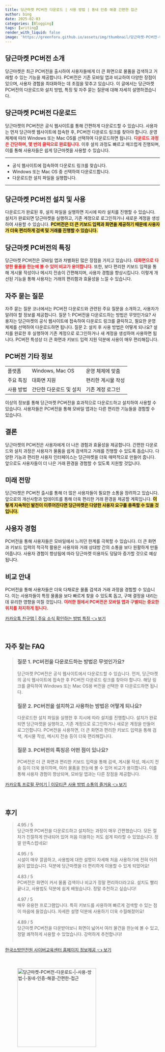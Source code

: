 ```yaml
---
title: 당근마켓 PC버전 다운로드 | 사용 방법 | 동네 인증 해결 간편한 접근
author: bing
date: 2025-02-03
categories: [Blogging]
tags: [writing]
render_with_liquid: false
image: 'https://greenforu.github.io/assets/img/thumbnail/당근마켓-PC버전-다운로드-|-사용-방법-|-동네-인증-해결-간편한-접근.webp'
---
```



<h2 id='당근마켓_PC버전_소개'>당근마켓 PC버전 소개</h2>

<p>당근마켓은 최근 PC버전을 출시하여 사용자들에게 더 큰 화면으로 물품을 검색하고 거래할 수 있는 기능을 제공합니다. PC버전은 기존 모바일 앱과 비교하여 다양한 장점이 있으며, 사용자 경험을 최대화하는 데 초점을 맞추고 있습니다. 이 글에서는 당근마켓 PC버전의 다운로드와 설치 방법, 특징 및 자주 묻는 질문에 대해 자세히 설명하겠습니다.</p>

<h2 id='당근마켓_PC버전_다운로드'>당근마켓 PC버전 다운로드</h2>

<p>당근마켓의 PC버전은 공식 웹사이트를 통해 간편하게 다운로드할 수 있습니다. 사용자는 먼저 당근마켓 웹사이트에 접속한 후, PC버전 다운로드 링크를 찾아야 합니다. 운영 체제에 따라 Windows 또는 Mac OS를 선택하여 다운로드하면 됩니다. <b><span style="color: #ee2323;">다운로드 과정은 간단하며, 몇 번의 클릭으로 완료됩니다.</span></b> 이후 설치 과정도 빠르고 매끄럽게 진행되며, 이를 통해 사용자들은 쉽게 당근마켓을 사용할 수 있습니다.</p>

<hr />

<ul>
    <li>공식 웹사이트에 접속하여 다운로드 링크를 찾습니다.</li>
    <li>Windows 또는 Mac OS 중 선택하여 다운로드합니다.</li>
    <li>다운로드한 설치 파일을 실행합니다.</li>
</ul>

<hr />

<h2 id='당근마켓_PC버전_설치_및_사용'>당근마켓 PC버전 설치 및 사용</h2>

<p>다운로드가 완료된 후, 설치 파일을 실행하면 지시에 따라 설치를 진행할 수 있습니다. 설치가 완료되면 당근마켓을 실행하고, 기존 계정으로 로그인하거나 새로운 계정을 생성하여 사용할 수 있습니다. <b><span style="background-color: #ffe066;">PC버전은 더 큰 키보드 입력과 화면을 제공하기 때문에 사용자가 더욱 편리하게 검색 및 거래를 진행할 수 있습니다.</span></b></p>

<h2 id='당근마켓_PC버전의_특징'>당근마켓 PC버전의 특징</h2>

<p>당근마켓 PC버전은 모바일 앱과 차별화된 많은 장점을 가지고 있습니다. <b><span style="color: #ee2323;">대화면으로 다양한 물품을 한눈에 볼 수 있어 비교가 용이합니다.</span></b> 또한, 보다 편리한 키보드 입력을 통해 게시물 작성이나 메시지 전송이 간편해지며, 사용자 경험을 향상시킵니다. 이렇게 개선된 기능을 통해 사용자는 거래의 편리함과 효율성을 느낄 수 있습니다.</p>

<h2 id='자주_묻는_질문'>자주 묻는 질문</h2>

<p>자주 묻는 질문 코너에서는 PC버전 다운로드와 관련된 주요 질문을 소개하고, 사용자가 알려야 할 정보를 제공합니다. 질문 1: PC버전을 다운로드하는 방법은 무엇인가요? 사용자는 당근마켓의 공식 웹사이트에 접속하여 다운로드 링크를 클릭하고, 필요한 운영 체제를 선택하여 다운로드하면 됩니다. 질문 2: 설치 후 사용 방법은 어떻게 되나요? 설치를 완료한 후 실행하여 기존 계정으로 로그인하거나 새 계정을 생성하여 사용하면 됩니다. PC버전 특성상 더 큰 화면과 키보드 입력 지원 덕분에 사용이 매우 편리해집니다.</p>

<h2 id='PC버전_기타_정보'>PC버전 기타 정보</h2>

<table>
    <tr>
        <td>플랫폼</td>
        <td>Windows, Mac OS</td>
        <td>운영 체제에 맞춤</td>
    </tr>
    <tr>
        <td>주요 특징</td>
        <td>대화면 지원</td>
        <td>편리한 게시물 작성</td>
    </tr>
    <tr>
        <td>사용 방법</td>
        <td>간단한 다운로드 및 설치</td>
        <td>기존 계정 로그인</td>
    </tr>
</table>

<p>이상의 정보를 통해 당근마켓 PC버전을 효과적으로 다운로드하고 설치하여 사용할 수 있습니다. 사용자들은 PC버전을 통해 모바일 앱과는 다른 편리한 기능들을 경험할 수 있습니다.</p>

<h2 id='결론'>결론</h2>

<p>당근마켓의 PC버전은 사용자에게 더 나은 경험과 효율성을 제공합니다. 간편한 다운로드와 설치 과정은 사용자가 물품을 쉽게 검색하고 거래를 진행할 수 있도록 돕습니다. 다양한 기능과 편리한 사용자 인터페이스는 당근마켓을 더욱 매력적으로 만들어 줍니다. 앞으로도 사용자들이 더 나은 거래 환경을 경험할 수 있도록 지원할 것입니다.</p>

<h2 id='미래_전망'>미래 전망</h2>

<p>당근마켓은 PC버전 출시를 통해 더 많은 사용자들이 필요한 소통을 장려하고 있습니다. 앞으로의 개선사항과 업데이트를 통해 더욱 편리한 거래 환경을 제공할 계획입니다. <b><span style="background-color: #ffe066;">이렇게 지속적인 발전이 이루어진다면 당근마켓은 다양한 사용자 요구를 충족할 수 있을 것입니다.</span></b></p>

<h2 id='사용자_경험'>사용자 경험</h2>

<p>PC버전을 통해 사용자들은 모바일에서 느끼던 한계를 극복할 수 있습니다. 더 큰 화면과 키보드 입력의 적극적 활용은 사용자와 거래 상대방 간의 소통을 보다 원활하게 만들어줍니다. 사용자 경험이 향상됨에 따라 당근마켓 이용자도 덩달아 증가할 것으로 예상됩니다.</p>

<h2 id='비교_안내'>비교 안내</h2>

<p>PC버전을 통해 사용자들은 더욱 다채로운 물품 검색과 거래 과정을 경험할 수 있습니다. 이는 사용자들이 특정 물품을 보다 빠르게 찾을 수 있도록 돕고, 구매 결정을 내리는 데 유리한 영향을 미칠 것입니다. <b><span style="color: #ee2323;">이러한 점에서 PC버전은 모바일 앱과 구별되는 중요한 위치를 차지하게 됩니다.</span></b></p>


<p><a class="click-button" title="카카오톡 친구탭 | 주요 소식 확인하는 방법 특징" href="https://greenforu.github.io/posts/%EC%B9%B4%EC%B9%B4%EC%98%A4%ED%86%A1-%EC%B9%9C%EA%B5%AC%ED%83%AD-%EC%A3%BC%EC%9A%94-%EC%86%8C%EC%8B%9D-%ED%99%95%EC%9D%B8%ED%95%98%EB%8A%94-%EB%B0%A9%EB%B2%95-%ED%8A%B9%EC%A7%95/" rel="dofollow">카카오톡 친구탭 | 주요 소식 확인하는 방법 특징 👈 보기</a></p><br>
<h2 id='자주_찾는_FAQ'>자주 찾는 FAQ</h2>
<div itemscope="" itemtype="https://schema.org/FAQPage"> 
<blockquote> 
<div itemscope="" itemprop="mainEntity" itemtype="https://schema.org/Question"> 
<h3 itemprop="name">질문 1. PC버전을 다운로드하는 방법은 무엇인가요?</h3> 
<div itemscope="" itemprop="acceptedAnswer" itemtype="https://schema.org/Answer"> 
<span itemprop="text"> 
<p>당근마켓 PC버전은 공식 웹사이트에서 다운로드할 수 있습니다. 먼저, 당근마켓의 공식 웹사이트에 접속한 후 PC버전 다운로드 링크를 찾아야 합니다. 해당 링크를 클릭하여 Windows 또는 Mac OS용 버전을 선택한 후 다운로드하면 됩니다.</p> 
</span> 
</div> 
</div> 
<div itemscope="" itemprop="mainEntity" itemtype="https://schema.org/Question"> 
<h3 itemprop="name">질문 2. PC버전을 설치하고 사용하는 방법은 어떻게 되나요?</h3> 
<div itemscope="" itemprop="acceptedAnswer" itemtype="https://schema.org/Answer"> 
<span itemprop="text"> 
<p>다운로드한 설치 파일을 실행한 후 지시에 따라 설치를 진행합니다. 설치가 완료되면 당근마켓을 실행하고, 기존 계정으로 로그인하거나 새로운 계정을 만들어 로그인합니다. PC버전을 사용하면, 더 큰 화면과 편리한 키보드 입력을 통해 검색, 게시물 작성, 메시지 전송 등이 더욱 편리해집니다.</p> 
</span> 
</div> 
</div> 
<div itemscope="" itemprop="mainEntity" itemtype="https://schema.org/Question"> 
<h3 itemprop="name">질문 3. PC버전의 특징은 어떤 점이 있나요?</h3> 
<div itemscope="" itemprop="acceptedAnswer" itemtype="https://schema.org/Answer"> 
<span itemprop="text"> 
<p>PC버전은 더 큰 화면과 편리한 키보드 입력을 통해 검색, 게시물 작성, 메시지 전송 등이 더욱 용이하며, 여러 물품을 한눈에 볼 수 있어 비교가 용이합니다. 이를 통해 사용자 경험이 향상되며, 모바일 앱과는 다른 장점을 제공합니다.</p> 
</span> 
</div> 
</div> 
</blockquote> 
</div>
<p><a class="click-button" title="카카오톡 프로필 꾸미기 | 이모티콘 사용 방법 소통의 즐거움" href="https://greenforu.github.io/posts/%EC%B9%B4%EC%B9%B4%EC%98%A4%ED%86%A1-%ED%94%84%EB%A1%9C%ED%95%84-%EA%BE%B8%EB%AF%B8%EA%B8%B0-%EC%9D%B4%EB%AA%A8%ED%8B%B0%EC%BD%98-%EC%82%AC%EC%9A%A9-%EB%B0%A9%EB%B2%95-%EC%86%8C%ED%86%B5%EC%9D%98-%EC%A6%90%EA%B1%B0%EC%9B%80/" rel="dofollow">카카오톡 프로필 꾸미기 | 이모티콘 사용 방법 소통의 즐거움 👈 보기</a></p><br>
<h2 id='후기'>후기</h2>
<div itemscope itemtype="https://schema.org/Product">
  <blockquote>
  <div itemprop="review" itemscope itemtype="https://schema.org/Review">
      <div itemprop="reviewRating" itemscope itemtype="https://schema.org/Rating"> <span itemprop="ratingValue">4.95</span> / <span itemprop="bestRating">5</span> </div>
      <span itemprop="reviewBody">당근마켓 PC버전을 다운로드하고 설치하는 과정이 매우 간편했습니다. 모든 절차가 친절하게 안내되어 있어 처음 이용하는 저도 쉽게 따라할 수 있었습니다. 정말 만족스럽네요!</span>
  </div>
  <br>
  <div itemprop="review" itemscope itemtype="https://schema.org/Review">
      <div itemprop="reviewRating" itemscope itemtype="https://schema.org/Rating"> <span itemprop="ratingValue">4.95</span> / <span itemprop="bestRating">5</span> </div>
      <span itemprop="reviewBody">시설이 매우 깔끔하고, 사용법에 대한 설명이 자세해 처음 사용하기에 전혀 어려움이 없었습니다. 덕분에 당근마켓을 더 편리하게 이용할 수 있게 되었어요!</span>
  </div>
  <br>
  <div itemprop="review" itemscope itemtype="https://schema.org/Review">
      <div itemprop="reviewRating" itemscope itemtype="https://schema.org/Rating"> <span itemprop="ratingValue">4.83</span> / <span itemprop="bestRating">5</span> </div>
      <span itemprop="reviewBody">PC버전은 화면이 커서 물품 검색이나 비교가 정말 편리하더라고요. 설치도 빨리 끝나고, 사용법도 덕분에 쉽게 배웠습니다. 정말 추천하고 싶습니다!</span>
  </div>
  <br>
  <div itemprop="review" itemscope itemtype="https://schema.org/Review">
      <div itemprop="reviewRating" itemscope itemtype="https://schema.org/Rating"> <span itemprop="ratingValue">4.97</span> / <span itemprop="bestRating">5</span> </div>
      <span itemprop="reviewBody">매우 유용한 프로그램입니다. 특히 키보드를 사용하여 빠르게 검색할 수 있는 점이 마음에 들었습니다. 자세한 설명 덕분에 사용하기 더욱 수월해졌어요!</span>
  </div>
  <br>
  <div itemprop="review" itemscope itemtype="https://schema.org/Review">
      <div itemprop="reviewRating" itemscope itemtype="https://schema.org/Rating"> <span itemprop="ratingValue">4.89</span> / <span itemprop="bestRating">5</span> </div>
      <span itemprop="reviewBody">당근마켓 PC버전을 다운받아보니 화면이 넓어서 여러 물건을 한눈에 볼 수 있고, 정말 쾌적하게 사용할 수 있었습니다. 강력하게 추천합니다!</span>
  </div>
  <br>
  </blockquote>
</div>
<p><a class="click-button" title="한국소방안전원 사이버교육센터 홈페이지 정보제공" href="https://greenforu.github.io/posts/%ED%95%9C%EA%B5%AD%EC%86%8C%EB%B0%A9%EC%95%88%EC%A0%84%EC%9B%90-%EC%82%AC%EC%9D%B4%EB%B2%84%EA%B5%90%EC%9C%A1%EC%84%BC%ED%84%B0-%ED%99%88%ED%8E%98%EC%9D%B4%EC%A7%80-%EC%A0%95%EB%B3%B4%EC%A0%9C%EA%B3%B5/" rel="dofollow">한국소방안전원 사이버교육센터 홈페이지 정보제공 👈 보기</a></p><br>
<figure class="image"><img src="https://greenforu.github.io/assets/img/thumbnail/당근마켓-PC버전-다운로드-|-사용-방법-|-동네-인증-해결-간편한-접근.webp" alt="당근마켓-PC버전-다운로드-|-사용-방법-|-동네-인증-해결-간편한-접근" width="256" height="256"></figure>